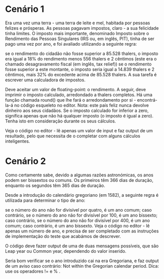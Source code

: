 # Cenário 1
Era uma vez uma terra - uma terra de leite e mel, habitada por pessoas felizes e prósperas.
As pessoas pagavam impostos, claro - a sua felicidade tinha limites.
O imposto mais importante, denominado Imposto sobre o Rendimento das Pessoas Singulares
(IRS ou, em inglês, PIT), tinha de ser pago uma vez por ano, e foi avaliado utilizando a 
seguinte regra:

se o rendimento do cidadão não fosse superior a 85.528 thalers, o imposto era igual a 18% 
do rendimento menos 556 thalers e 2 cêntimos (este era o chamado desagravamento fiscal 
(em inglês, tax relief))
se o rendimento fosse superior a este montante, o imposto seria igual a 14.839 thalers e 2
 cêntimos, mais 32% do excedente acima de 85.528 thalers.
A sua tarefa é escrever uma calculadora de impostos.

Deve aceitar um valor de floating-point: o rendimento.
A seguir, deve imprimir o imposto calculado, arredondado a thalers completos. Há uma função
chamada round() que lhe fará o arredondamento por si - encontrá-la-á no código esqueleto no
editor.
Nota: este país feliz nunca devolve dinheiro aos seus cidadãos. Se o imposto
calculado for inferior a zero, significa apenas que não há qualquer imposto (o imposto é
igual a zero). Tenha isto em consideração durante os seus cálculos.

Veja o código no editor - lê apenas um valor de input e faz output de um resultado,
pelo que necessita de o completar com alguns cálculos inteligentes.


# Cenário 2
Como certamente sabe, devido a algumas razões astronómicas, os anos podem ser bissextos ou comuns. Os primeiros têm 366 dias de duração, enquanto os segundos têm 365 dias de duração.

Desde a introdução do calendário gregoriano (em 1582), a seguinte regra é utilizada para determinar o tipo de ano:

se o número do ano não for divisível por quatro, é um ano comum;
caso contrário, se o número do ano não for divisível por 100, é um ano bissexto;
caso contrário, se o número do ano não for divisível por 400, é um ano comum;
caso contrário, é um ano bissexto.
Veja o código no editor - lê apenas um número de ano, e precisa de ser completado com as instruções de implementação do teste que acabámos de descrever.

O código deve fazer output de uma de duas mensagens possíveis, que são Leap year ou Common year, dependendo do valor inserido.

Seria bom verificar se o ano introduzido cai na era Gregoriana, e faz output de um aviso caso contrário: Not within the Gregorian calendar period. Dica: use os operadores != e % .

